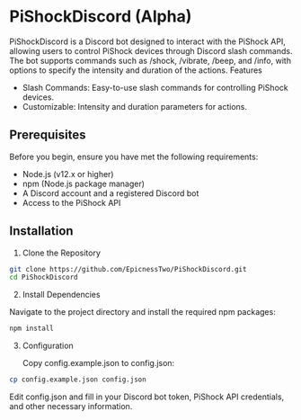 # PiShockDiscord (Alpha)

PiShockDiscord is a Discord bot designed to interact with the PiShock API, allowing users to control PiShock devices through Discord slash commands. The bot supports commands such as /shock, /vibrate, /beep, and /info, with options to specify the intensity and duration of the actions.
Features

 - Slash Commands: Easy-to-use slash commands for controlling PiShock devices.
 - Customizable: Intensity and duration parameters for actions.

## Prerequisites

Before you begin, ensure you have met the following requirements:

 - Node.js (v12.x or higher)
 - npm (Node.js package manager)
 - A Discord account and a registered Discord bot
 - Access to the PiShock API

## Installation

1. Clone the Repository

```bash
git clone https://github.com/EpicnessTwo/PiShockDiscord.git
cd PiShockDiscord
```

2. Install Dependencies

Navigate to the project directory and install the required npm packages:

```bash
npm install
```

3. Configuration

    Copy config.example.json to config.json:

```bash
cp config.example.json config.json
```

Edit config.json and fill in your Discord bot token, PiShock API credentials, and other necessary information.
